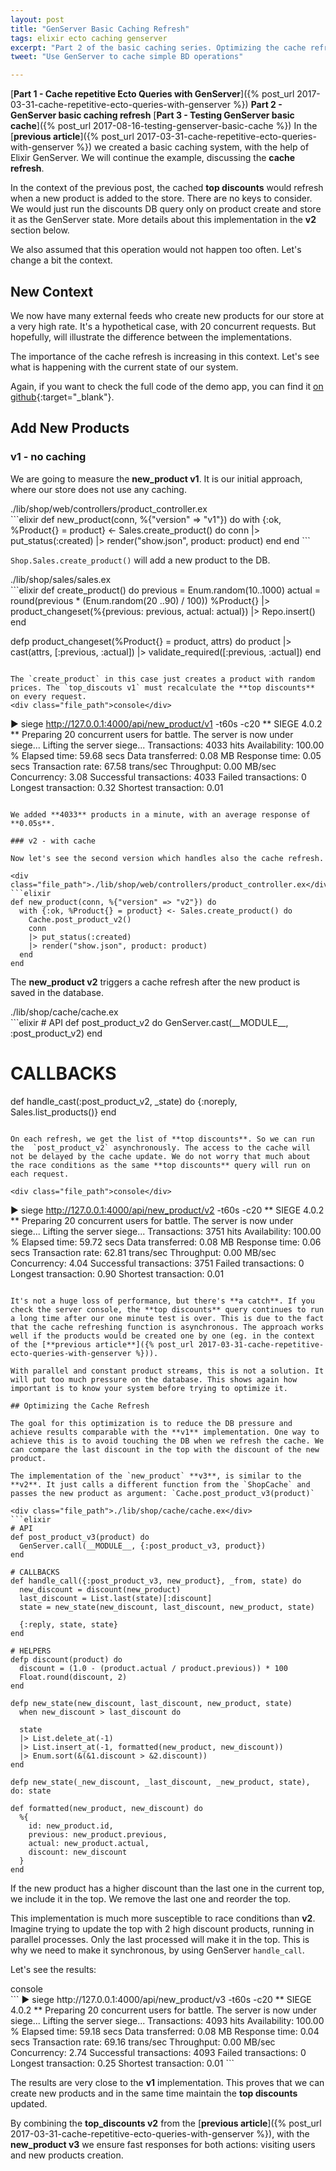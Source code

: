 ```yaml
---
layout: post
title: "GenServer Basic Caching Refresh"
tags: elixir ecto caching genserver
excerpt: "Part 2 of the basic caching series. Optimizing the cache refresh."
tweet: "Use GenServer to cache simple BD operations"

---
```


[**Part 1 - Cache repetitive Ecto Queries with GenServer**]({% post_url 2017-03-31-cache-repetitive-ecto-queries-with-genserver %})
**Part 2 - GenServer basic caching refresh**
[**Part 3 - Testing GenServer basic cache**]({% post_url 2017-08-16-testing-genserver-basic-cache %})
In the [**previous article**]({% post_url 2017-03-31-cache-repetitive-ecto-queries-with-genserver %}) we created a basic caching system, with the help of Elixir GenServer. We will continue the example, discussing the **cache refresh**.  

In the context of the previous post, the cached **top discounts** would refresh when a new product is added to the store. There are no keys to consider. We would just run the discounts DB query only on product create and store it as the GenServer state. More details about this implementation in the **v2** section below.  

We also assumed that this operation would not happen too often. Let's change a bit the context.  

## New Context

We now have many external feeds who create new products for our store at a very high rate. It's a hypothetical case, with 20 concurrent requests. But hopefully, will illustrate the difference between the implementations.  

The importance of the cache refresh is increasing in this context. Let's see what is happening with the current state of our system.  

Again, if you want to check the full code of the demo app, you can find it [on github](https://github.com/iacobson/blog_discounter){:target="_blank"}.

## Add New Products
### v1 - no caching

We are going to measure the **new_product v1**. It is our initial approach, where our store does not use any caching.

<div class="file_path">./lib/shop/web/controllers/product_controller.ex</div>
```elixir
def new_product(conn, %{"version" => "v1"}) do
  with {:ok, %Product{} = product} <- Sales.create_product() do
    conn
    |> put_status(:created)
    |> render("show.json", product: product)
  end
end
```

`Shop.Sales.create_product()` will add a new product to the DB.
<div class="file_path">./lib/shop/sales/sales.ex</div>
```elixir
def create_product() do
  previous = Enum.random(10..1000)
  actual = round(previous * (Enum.random(20 ..90) / 100))
  %Product{}
  |> product_changeset(%{previous: previous, actual: actual})
  |> Repo.insert()
end

defp product_changeset(%Product{} = product, attrs) do
  product
  |> cast(attrs, [:previous, :actual])
  |> validate_required([:previous, :actual])
end

```

The `create_product` in this case just creates a product with random prices. The `top_discouts v1` must recalculate the **top discounts** on every request.  
<div class="file_path">console</div>
```
▶ siege http://127.0.0.1:4000/api/new_product/v1 -t60s -c20
** SIEGE 4.0.2
** Preparing 20 concurrent users for battle.
The server is now under siege...
Lifting the server siege...
Transactions:		        4033 hits
Availability:		      100.00 %
Elapsed time:		       59.68 secs
Data transferred:	        0.08 MB
Response time:		        0.05 secs
Transaction rate:	       67.58 trans/sec
Throughput:		        0.00 MB/sec
Concurrency:		        3.08
Successful transactions:        4033
Failed transactions:	           0
Longest transaction:	        0.32
Shortest transaction:	        0.01
```

We added **4033** products in a minute, with an average response of **0.05s**.

### v2 - with cache

Now let's see the second version which handles also the cache refresh.  

<div class="file_path">./lib/shop/web/controllers/product_controller.ex</div>
```elixir
def new_product(conn, %{"version" => "v2"}) do
  with {:ok, %Product{} = product} <- Sales.create_product() do
    Cache.post_product_v2()
    conn
    |> put_status(:created)
    |> render("show.json", product: product)
  end
end
```
The **new_product v2** triggers a cache refresh after the new product is saved in the database.  

<div class="file_path">./lib/shop/cache/cache.ex</div>
```elixir
# API
  def post_product_v2 do
    GenServer.cast(__MODULE__, :post_product_v2)
  end

# CALLBACKS
def handle_cast(:post_product_v2, _state) do
  {:noreply, Sales.list_products()}
end

```

On each refresh, we get the list of **top discounts**. So we can run the  `post_product_v2` asynchronously. The access to the cache will not be delayed by the cache update. We do not worry that much about the race conditions as the same **top discounts** query will run on each request.  

<div class="file_path">console</div>
```
▶ siege http://127.0.0.1:4000/api/new_product/v2 -t60s -c20
** SIEGE 4.0.2
** Preparing 20 concurrent users for battle.
The server is now under siege...
Lifting the server siege...
Transactions:		        3751 hits
Availability:		      100.00 %
Elapsed time:		       59.72 secs
Data transferred:	        0.08 MB
Response time:		        0.06 secs
Transaction rate:	       62.81 trans/sec
Throughput:		        0.00 MB/sec
Concurrency:		        4.04
Successful transactions:        3751
Failed transactions:	           0
Longest transaction:	        0.90
Shortest transaction:	        0.01
```

It's not a huge loss of performance, but there's **a catch**. If you check the server console, the **top discounts** query continues to run a long time after our one minute test is over. This is due to the fact that the cache refreshing function is asynchronous. The approach works well if the products would be created one by one (eg. in the context of the [**previous article**]({% post_url 2017-03-31-cache-repetitive-ecto-queries-with-genserver %})).

With parallel and constant product streams, this is not a solution. It will put too much pressure on the database. This shows again how important is to know your system before trying to optimize it.

## Optimizing the Cache Refresh

The goal for this optimization is to reduce the DB pressure and achieve results comparable with the **v1** implementation. One way to achieve this is to avoid touching the DB when we refresh the cache. We can compare the last discount in the top with the discount of the new product.

The implementation of the `new_product` **v3**, is similar to the **v2**. It just calls a different function from the `ShopCache` and passes the new product as argument: `Cache.post_product_v3(product)`

<div class="file_path">./lib/shop/cache/cache.ex</div>
```elixir
# API
def post_product_v3(product) do
  GenServer.call(__MODULE__, {:post_product_v3, product})
end

# CALLBACKS
def handle_call({:post_product_v3, new_product}, _from, state) do
  new_discount = discount(new_product)
  last_discount = List.last(state)[:discount]
  state = new_state(new_discount, last_discount, new_product, state)

  {:reply, state, state}
end

# HELPERS
defp discount(product) do
  discount = (1.0 - (product.actual / product.previous)) * 100
  Float.round(discount, 2)
end

defp new_state(new_discount, last_discount, new_product, state)
  when new_discount > last_discount do

  state
  |> List.delete_at(-1)
  |> List.insert_at(-1, formatted(new_product, new_discount))
  |> Enum.sort(&(&1.discount > &2.discount))
end

defp new_state(_new_discount, _last_discount, _new_product, state), do: state

def formatted(new_product, new_discount) do
  %{
    id: new_product.id,
    previous: new_product.previous,
    actual: new_product.actual,
    discount: new_discount
  }
end
```
If the new product has a higher discount than the last one in the current top, we include it in the top. We remove the last one and reorder the top.  

This implementation is much more susceptible to race conditions than **v2**. Imagine trying to update the top with 2 high discount products, running in parallel processes. Only the last processed will make it in the top. This is why we need to make it synchronous, by using GenServer `handle_call`.  

Let's see the results:  

<div class="file_path">console</div>
```
▶ siege http://127.0.0.1:4000/api/new_product/v3 -t60s -c20
** SIEGE 4.0.2
** Preparing 20 concurrent users for battle.
The server is now under siege...
Lifting the server siege...
Transactions:		        4093 hits
Availability:		      100.00 %
Elapsed time:		       59.18 secs
Data transferred:	        0.08 MB
Response time:		        0.04 secs
Transaction rate:	       69.16 trans/sec
Throughput:		        0.00 MB/sec
Concurrency:		        2.74
Successful transactions:        4093
Failed transactions:	           0
Longest transaction:	        0.25
Shortest transaction:	        0.01
```

The results are very close to the **v1** implementation. This proves that we can create new products and in the same time maintain the **top discounts** updated.  

By combining the **top_discounts v2** from the [**previous article**]({% post_url 2017-03-31-cache-repetitive-ecto-queries-with-genserver %}), with the **new_product v3** we ensure fast responses for both actions: visiting users and new products creation.
